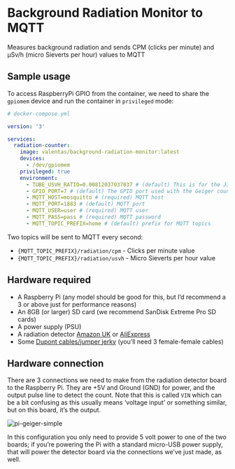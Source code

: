 # Background Radiation Monitor to MQTT

Measures background radiation and sends CPM (clicks per minute) and µSv/h (micro Sieverts per hour) values to MQTT

## Sample usage

To access RaspberryPi GPIO from the container, we need to share the `gpiomem` device and run the container in `privileged` mode:

```yaml
# docker-compose.yml

version: '3'

services:
  radiation-counter:
    image: valentas/background-radiation-monitor:latest
    devices:
      - /dev/gpiomem
    privileged: true
    environment:
      - TUBE_USVH_RATIO=0.00812037037037 # (default) This is for the J305 tube
      - GPIO_PORT=7 # (default) The GPIO port used with the Geiger counter
      - MQTT_HOST=mosquitto # (required) MQTT host
      - MQTT_PORT=1883 # (default) MQTT port
      - MQTT_USER=user # (required) MQTT user
      - MQTT_PASS=pass # (required) MQTT password
      - MQTT_TOPIC_PREFIX=home # (default) prefix for MQTT topics
```

Two topics will be sent to MQTT every second:
* `{MQTT_TOPIC_PREFIX}/radiation/cpm` - Clicks per minute value
* `{MQTT_TOPIC_PREFIX}/radiation/usvh` - Micro Sieverts per hour value

## Hardware required

* A Raspberry Pi (any model should be good for this, but I’d recommend a 3 or above just for performance reasons)
* An 8GB (or larger) SD card (we recommend SanDisk Extreme Pro SD cards)
* A power supply (PSU)
* A radiation detector [Amazon UK](https://www.amazon.co.uk/KKmoon-Assembled-Counter-Radiation-Detector/dp/B07S86Q5X8) or [AliExpress](https://www.aliexpress.com/item/32884861168.html?spm=a2g0o.productlist.0.0.5faf6aa9OuQXsc)
* Some [Dupont cables/jumper jerky](https://shop.pimoroni.com/products/jumper-jerky?variant=348491271) (you’ll need 3 female-female cables)

## Hardware connection

There are 3 connections we need to make from the radiation detector board to the Raspberry Pi. They are +5V and Ground (GND) for power, and the output pulse line to detect the count. Note that this is called `VIN` which can be a bit confusing as this usually means ‘voltage input’ or something similar, but on this board, it’s the output.

![pi-geiger-simple](https://raw.githubusercontent.com/balenalabs-incubator/background-radiation-monitor/master/assets/pi-geiger-simple.png)

In this configuration you only need to provide 5 volt power to one of the two boards; if you’re powering the Pi with a standard micro-USB power supply, that will power the detector board via the connections we’ve just made, as well.

